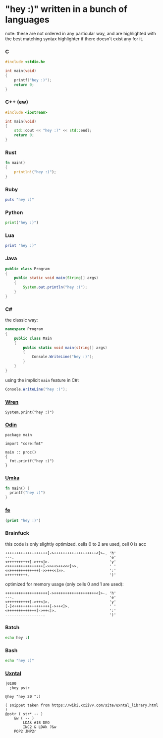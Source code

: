 # "hey :)" written in a bunch of languages

note: these are not ordered in any particular way, and are highlighted with the best matching syntax highlighter if there doesn't exist any for it.

### C
```c
#include <stdio.h>

int main(void)
{
	printf("hey :)");
	return 0;
}
```

### C++ (ew)
```cpp
#include <iostream>

int main(void)
{
	std::cout << "hey :)" << std::endl;
	return 0;
}
```

### Rust
```rust
fn main()
{
	println!("hey :)");
}
```

### Ruby
```ruby
puts "hey :)"
```

### Python
```py
print("hey :)")
```

### Lua
```lua
print "hey :)"
```

### Java
```java
public class Program
{
	public static void main(String[] args)
	{
		System.out.println("hey :)");
	}
}
```

### C\#
the classic way:
```cs
namespace Program
{
	public class Main
	{
		public static void main(string[] args)
		{
			Console.WriteLine("hey :)");
		}
	}
}
```
using the implicit `main` feature in C#:
```cs
Console.WriteLine("hey :)");
```

### [Wren](https://wren.io)
```wren
System.print("hey :)")
```

### [Odin](https://odin-lang.org/)
```odin
package main

import "core:fmt"

main :: proc()
{
  fmt.printf("hey :)")
}
```

### [Umka](https://github.com/vtereshkov/umka-lang)
```rust
fn main() {
  printf("hey :)")
}
```

### [fe](https://github.com/rxi/fe)
```clojure
(print "hey :)")
```

### Brainfuck
this code is only slightly optimized. cells 0 to 2 are used, cell 0 is acc

```brainfuck
+++++++++++++++++++[->+++++++++++++++++++<]>-. 'h'
---.                                           'e'
<++++++++++[->++<]>.                           'y'
<++++++++++++++++[->>++>++<<<]>>.              ' '
<<+++++++++++++[->>++<<]>>.                    ':'
>+++++++++.                                    ')'
```

optimized for memory usage (only cells 0 and 1 are used):
```brainfuck
+++++++++++++++++++[->+++++++++++++++++++<]>-. 'h'
---.                                           'e'
<++++++++++[->++<]>.                           'y'
[-]<++++++++++++++++[->++<]>.                  ' '
<+++++++++++++[->++<]>.                        ':'
-----------------.                             ')'
```

### Batch
```bat
echo hey :)
```

### Bash
```bash
echo "hey :)"
```

### [Uxntal](https://wiki.xxiivv.com/site/uxntal.html)
```tal
|0100
  ;hey pstr

@hey "hey 20 ":)

( snippet taken from https://wiki.xxiivv.com/site/uxntal_library.html )
@pstr ( str* -- )
	&w ( -- )
		LDAk #18 DEO
		INC2 & LDAk ?&w
	POP2 JMP2r
```
